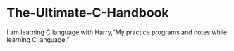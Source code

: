 # The-Ultimate-C-Handbook
I am learning C language with Harry,“My practice programs and notes while learning C language.”
